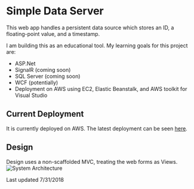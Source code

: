 # Simple Data Server

This web app handles a persistent data source which stores an ID, a floating-point value, and a timestamp. 

I am building this as an educational tool. My learning goals for this project are:
 - ASP.Net
 - SignalR (coming soon)
 - SQL Server (coming soon)
 - WCF (potentially)
 - Deployment on AWS using EC2, Elastic Beanstalk, and AWS toolkit for Visual Studio



## Current Deployment
It is currently deployed on AWS. The latest deployment can be seen [here](http://rgftestdeploy.us-east-2.elasticbeanstalk.com/). 

## Design
Design uses a non-scaffolded MVC, treating the web forms as Views.
![System Architecture](https://i.imgur.com/xIb7a8W.png)


Last updated 7/31/2018